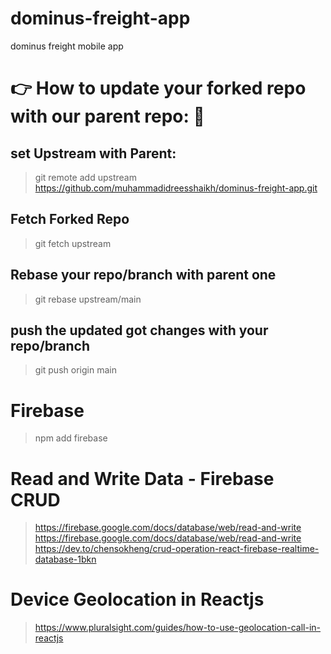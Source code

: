 # dominus-freight-app
dominus freight mobile app

# 👉 How to update your forked repo with our parent repo: 🔗
## set Upstream with Parent:
> git remote add upstream https://github.com/muhammadidreesshaikh/dominus-freight-app.git

## Fetch Forked Repo
> git fetch upstream

## Rebase your repo/branch with parent one
> git rebase upstream/main

## push the updated got changes with your repo/branch
> git push origin main


# Firebase
> npm add firebase

# Read and Write Data - Firebase CRUD
> https://firebase.google.com/docs/database/web/read-and-write
> https://firebase.google.com/docs/database/web/read-and-write
> https://dev.to/chensokheng/crud-operation-react-firebase-realtime-database-1bkn

# Device Geolocation in Reactjs
> https://www.pluralsight.com/guides/how-to-use-geolocation-call-in-reactjs